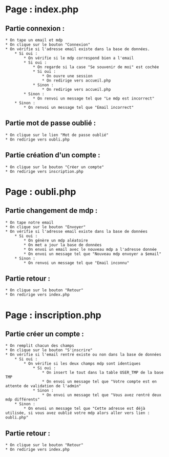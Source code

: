 # Page : index.php

## Partie connexion :

```
* On tape un email et mdp
* On clique sur le bouton "Connexion"
* On vérifie si l'adresse email existe dans la base de données.
	* Si oui :
		* On vérifie si le mdp correspond bien a l'email
		* Si oui :
			* On regarde si la case "Se souvenir de moi" est cochée
			* Si oui :
				* On ouvre une session
				* On redirige vers accueil.php
			* Sinon :
				* On redirige vers accueil.php
		* Sinon :
			* On renvoi un message tel que "Le mdp est incorrect"
	* Sinon :
		* On renvoi un message tel que "Email incorrect"
```	
	
## Partie mot de passe oublié :

```
* On clique sur le lien "Mot de passe oublié"
* On redirige vers oubli.php
```

## Partie création d'un compte :

```
* On clique sur le bouton "Créer un compte"
* On redirige vers inscription.php
```

# Page : oubli.php

## Partie changement de mdp :

```
* On tape notre email
* On clique sur le bouton "Envoyer"
* On vérifie si l'adresse email existe dans la base de données
	* Si oui :
		* On génère un mdp aléatoire
		* On met a jour la base de données
		* On envoi un email avec le nouveau mdp a l'adresse donnée
		* On envoi un message tel que "Nouveau mdp envoyer a $email"
	* Sinon :
		* On renvoi un message tel que "Email inconnu"
```

## Partie retour :

```
* On clique sur le bouton "Retour"
* On redirige vers index.php
```

# Page : inscription.php

## Partie créer un compte :

```
* On remplit chacun des champs
* On clique sur le bouton "S'inscrire"
* On vérifie si l'email rentré existe ou non dans la base de données
	* Si oui :
		* On vérifie si les deux champs mdp sont identiques
			* Si oui :
				* On insert le tout dans la table USER_TMP de la base TMP
				* On envoi un message tel que "Votre compte est en attente de validation de l'admin"
			* Sinon :
				* On envoi un message tel que "Vous avez rentré deux mdp différents"
	* Sinon :
		* On envoi un message tel que "Cette adresse est déjà utilisée, si vous avez oublié votre mdp alors aller vers lien : oubli.php"
```

## Partie retour :

```
* On clique sur le bouton "Retour"
* On redirige vers index.php
```

